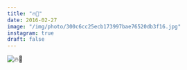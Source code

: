 ```yaml
---
title: "🔥🐛"
date: 2016-02-27
image: "/img/photo/300c6cc25ecb173997bae76520db3f16.jpg"
instagram: true
draft: false
---
```


![🔥🐛](/img/photo/300c6cc25ecb173997bae76520db3f16.jpg)
